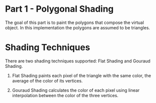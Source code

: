 # Part 1 - Polygonal Shading
The goal of this part is to paint the polygons that compose the virtual object. In this implementation the polygons are assumed to be triangles.

# Shading Techniques
There are two shading techniques supported: Flat Shading and Gouraud Shading.

1) Flat Shading paints each pixel of the triangle with the same color, the average of the color of its vertices.

2) Gouraud Shading calculates the color of each pixel using linear interpolation between the color of the three vertices.

